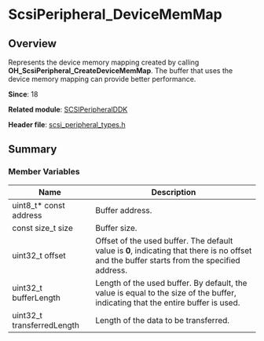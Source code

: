 # ScsiPeripheral_DeviceMemMap

## Overview

Represents the device memory mapping created by calling **OH_ScsiPeripheral_CreateDeviceMemMap**. The buffer that uses the device memory mapping can provide better performance.

**Since**: 18

**Related module**: [SCSIPeripheralDDK](capi-scsiperipheralddk.md)

**Header file**: [scsi_peripheral_types.h](capi-scsi-peripheral-types-h.md)

## Summary

### Member Variables

| Name| Description|
| -- | -- |
| uint8_t* const address | Buffer address.|
| const size_t size | Buffer size.|
| uint32_t offset | Offset of the used buffer. The default value is **0**, indicating that there is no offset and the buffer starts from the specified address.|
| uint32_t bufferLength | Length of the used buffer. By default, the value is equal to the size of the buffer, indicating that the entire buffer is used.|
| uint32_t transferredLength | Length of the data to be transferred.|
